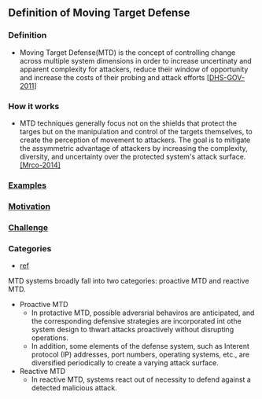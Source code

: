 ## Definition of Moving Target Defense


### Definition
- Moving Target Defense(MTD) is the concept of controlling change across multiple system dimensions in order to increase uncertinaty and apparent complexity for attackers, reduce their window of opportunity and increase the costs of their probing and attack efforts [[DHS-GOV-2011]](http://www.dhs.gov/csd-mtd)

### How it works
- MTD techniques generally focus not on the shields that protect the targes but on the manipulation and control of the targets themselves, to create the perception of movement to attackers. The goal is to mitigate the assymmetric advantage of attackers by increasing the complexity, diversity, and uncertainty over the protected system's attack surface. [[Mrco-2014]](http://ieeexplore.ieee.org/stamp/stamp.jsp?arnumber=6798537)

### [Examples](file/example.md)

### [Motivation](file/motivation.md)

### [Challenge](./file/challenge.md)


### Categories
- [ref](http://ieeexplore.ieee.org/xpl/articleDetails.jsp?reload=true&arnumber=6900086)

MTD systems broadly fall into two categories: proactive MTD and reactive MTD.
- Proactive MTD
  - In protactive MTD, possible adversrial behaviros are anticipated, and the corresponding defensive strategies are incorporated int othe system design to thwart attacks proactively without disrupting operations.
  - In addition, some elements of the defense system, such as Interent protocol (IP) addresses, port numbers, operating systems, etc., are diversified periodically to create a varying attack surface.
- Reactive MTD
  - In reactive MTD, systems react out of necessity to defend against a detected malicious attack. 

